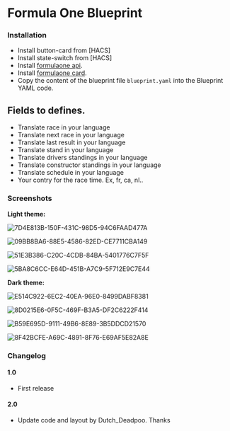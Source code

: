 # Formula One Blueprint

### Installation

- Install button-card from [HACS]
- Install state-switch from [HACS]
- Install [formulaone api](https://github.com/delzear/hass-formulaoneapi/).
- Install [formulaone card](https://github.com/marcokreeft87/formulaone-card/). 
- Copy the content of the blueprint file `blueprint.yaml` into the Blueprint YAML code.

 ## Fields to defines.
 - Translate race in your language
 - Translate next race in your language
 - Translate last result in your language
 - Translate stand in your language
 - Translate drivers standings in your language
 - Translate constructor standings in your language
 - Translate schedule in your language
 - Your contry for the race time. Ex, fr, ca, nl..

### Screenshots
**Light theme:**<br>

![7D4E813B-150F-431C-98D5-94C6FAAD477A](https://user-images.githubusercontent.com/83040228/202732581-8b32ac2e-be23-45f8-80a2-643c7bd79750.png)

![09BB8BA6-88E5-4586-82ED-CE7711CBA149](https://user-images.githubusercontent.com/83040228/202732589-25a051ea-4846-4d08-9d32-29aca0738f08.png)

![51E3B386-C20C-4CDB-84BA-5401776C7F5F](https://user-images.githubusercontent.com/83040228/202732594-b432fb7a-3fb9-4339-b0ee-4cfee590c14c.png)

![5BA8C6CC-E64D-451B-A7C9-5F712E9C7E44](https://user-images.githubusercontent.com/83040228/202732598-35ff4154-93c0-4376-a277-adcb46fff70e.png)

**Dark theme:**<br>

![E514C922-6EC2-40EA-96E0-8499DABF8381](https://user-images.githubusercontent.com/83040228/202732742-5bf4bdc9-c215-48b0-ab68-b20887e35144.png)

![8D0215E6-0F5C-469F-B3A5-DF2C6222F414](https://user-images.githubusercontent.com/83040228/202733047-c091158d-6513-41e3-86fb-e7c1c960749b.png)

![B59E695D-9111-49B6-8E89-3B5DDCD21570](https://user-images.githubusercontent.com/83040228/202733055-69edaa7b-e061-45b6-9ae9-271791a03758.png)

![8F42BCFE-A69C-4891-8F76-E69AF5E82A8E](https://user-images.githubusercontent.com/83040228/202733145-2643985f-a936-40e0-9331-7f60b7f641ff.png)

### Changelog
#### 1.0
- First release

#### 2.0
- Update code and layout by Dutch_Deadpoo. Thanks
